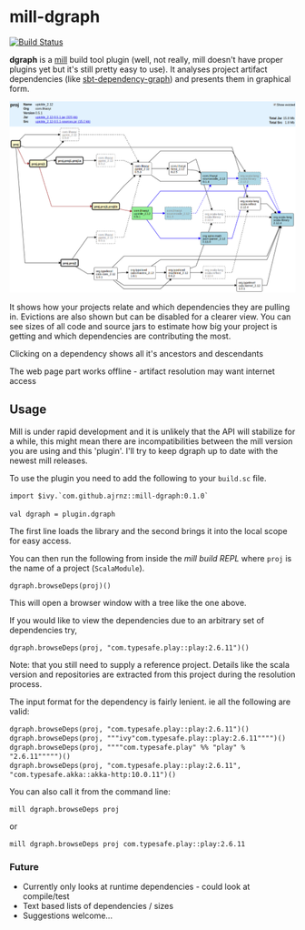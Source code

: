 mill-dgraph
===========

[![Build Status](https://travis-ci.org/ajrnz/mill-dgraph.svg?branch=master)](https://travis-ci.org/ajrnz/mill-dgraph)

**dgraph** is a [mill](https://github.com/lihaoyi/mill) build tool plugin (well, not really, mill doesn't have
proper plugins yet but it's still pretty easy to use). It analyses project artifact dependencies 
(like [sbt-dependency-graph](https://github.com/jrudolph/sbt-dependency-graph)) and presents them in 
graphical form.

<img src="./wiki-images/example1.png" alt="Drawing" style="width: 800px;"/>

It shows how your projects relate and which dependencies they are pulling in. Evictions are also shown but 
can be disabled for a clearer view. You can see sizes of all code and source jars to estimate how big your project is
getting and which dependencies are contributing the most.

Clicking on a dependency shows all it's ancestors and descendants 

The web page part works offline - artifact resolution may want internet access


## Usage 

Mill is under rapid development and it is unlikely that the API will stabilize for a while, this might mean there are 
incompatibilities between the mill version you are using and this 'plugin'. I'll try to keep dgraph up to date with the newest
mill releases.

To use the plugin you need to add the following to your `build.sc` file.

    import $ivy.`com.github.ajrnz::mill-dgraph:0.1.0`

    val dgraph = plugin.dgraph 
   
The first line loads the library and the second brings it into the local scope for easy access.

You can then run the following from inside the _mill build REPL_ where `proj` is the name of a project (`ScalaModule`). 

    dgraph.browseDeps(proj)()
    
This will open a browser window with a tree like the one above.

If you would like to view the dependencies due to an arbitrary set of dependencies try,

    dgraph.browseDeps(proj, "com.typesafe.play::play:2.6.11")() 
    
Note: that you still need to supply a reference project. Details like the scala version and repositories are extracted
from this project during the resolution process.

The input format for the dependency is fairly lenient. ie all the following are valid:

    dgraph.browseDeps(proj, "com.typesafe.play::play:2.6.11")() 
    dgraph.browseDeps(proj, """ivy"com.typesafe.play::play:2.6.11"""")() 
    dgraph.browseDeps(proj, """"com.typesafe.play" %% "play" % "2.6.11""""")() 
    dgraph.browseDeps(proj, "com.typesafe.play::play:2.6.11", "com.typesafe.akka::akka-http:10.0.11")() 


You can also call it from the command line:

    mill dgraph.browseDeps proj
    
or    

    mill dgraph.browseDeps proj com.typesafe.play::play:2.6.11


### Future

* Currently only looks at runtime dependencies - could look at compile/test
* Text based lists of dependencies / sizes
* Suggestions welcome...
